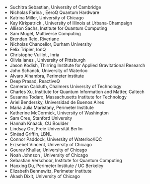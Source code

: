 - Suchitra Sebastian, University of Cambridge
- Nicholas Farina , EeroQ Quantum Hardware 
- Katrina Miller, University of Chicago 
- Kay Kirkpatrick , University of Illinois at Urbana-Champaign 
- Allison Sachs, Institute for Quantum Computing
- Sam Mugel, Multiverse Computing
- Brendan Reid, Riverlane 
- Nicholas Chancellor, Durham University
- Felix Tripier, IonQ
- Christophe Vuillot , Inria
- Olivia lanes , University of Pittsburgh
- Jason Kodish, Thirring Institute for Applied Gravitational Research
- John Schanck, University of Waterloo
- Alvaro Alhambra, Perimeter institute
- Deep Prasad, ReactiveQ
- Cameron Calcluth, Chalmers University of Technology
- Charles Xu, Institute for Quantum Information and Matter, Caltech
- Susanna Todaro, Massachusetts Institute for Technology
- Ariel Bendersky, Universidad de Buenos Aires
- Maria Julia Maristany, Perimeter Institute
- Katherine McCormick, University of Washington
- Sam Cree, Stanford University
- Hannah Knaack, CU Boulder 
- Lindsay Orr, Freie Universität Berlin
- Sinéad Griffin, LBNL
- Connor Paddock, University of Waterloo/IQC
- Erzsebet Vincent, University of Chicago
- Gourav Khullar, University of Chicago
- Noah Johnson , University of Chicago
- Sebastian Verschoor, Institute for Quantum Computing
- Haoxing Du, Perimeter Institute / UC Berkeley
- Elizabeth Bennewitz, Perimeter Institute
- Akash Dixit, University of Chicago

